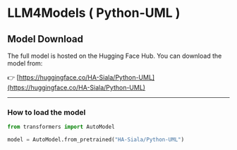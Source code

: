 # LLM4Models ( Python-UML )

## Model Download

The full model is hosted on the Hugging Face Hub. You can download the model from:

👉 [https://huggingface.co/HA-Siala/Python-UML](https://huggingface.co/HA-Siala/Python-UML)

---

### How to load the model

```python
from transformers import AutoModel

model = AutoModel.from_pretrained("HA-Siala/Python-UML")
